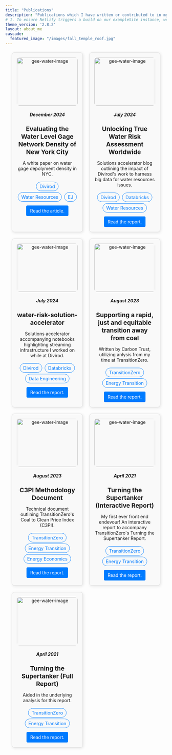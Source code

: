 ```yaml
---
title: "Publications"
description: "Publications which I have written or contributed to in my current and previous roles."
# 1. To ensure Netlify triggers a build on our exampleSite instance, we need to change a file in the exampleSite directory.
theme_version: '2.8.2'
layout: about_me
cascade:
  featured_image: "/images/fall_temple_roof.jpg"
---
```

<style>
  .projects-container {
    display: grid;
    grid-template-columns: repeat(2, 1fr);
    gap: 20px;
    margin: 20px;
  }

  .project-card {
    border: 1px solid #ddd;
    border-radius: 8px;
    padding: 15px;
    text-align: center;
    box-shadow: 2px 2px 10px rgba(0, 0, 0, 0.1);
    background-color: #f9f9f9;
    transition: transform 0.2s ease, box-shadow 0.2s ease;
  }

  .project-card:hover {
    transform: scale(1.05);
    box-shadow: 4px 4px 15px rgba(0, 0, 0, 0.2);
  }

  .project-image {
    width: 100%;
    height: 150px;
    object-fit: cover;
    border-radius: 8px;
  }

  .project-title {
    font-size: 1.2rem;
    margin: 10px 0;
    font-weight: bold;
  }

  .project-tags {
    margin: 10px 0;
    font-size: 0.9rem;
    color: #555;
  }

  .project-link {
    display: inline-block;
    margin-top: 10px;
    padding: 8px 12px;
    background-color: #007bff;
    color: white;
    border-radius: 4px;
    text-decoration: none;
  }

  .project-link:hover {
    background-color: #0056b3;
  }

  .tags-list {
    list-style: none;
    padding: 0;
  }

  .tag-item {
    display: inline-block;
    margin: 2px;
  }

  .tag-link {
    font-size: 0.9rem;
    display: inline-block;
    padding: 5px 10px;
    border-radius: 20px;
    border: 1px solid #007bff;
    color: #007bff;
    text-decoration: none;
    transition: background-color 0.2s, color 0.2s;
  }

  /* .tag-link:hover {
    background-color: #007bff;
    color: white;
  } */
</style>

<div class="projects-container">
  <div class="project-card">
    <img src="/images/baja_cacti_ocean.jpg" alt="gee-water-image" class="project-image">
    <h5>December 2024</h5>
    <h3 class="project-title">Evaluating the Water Level Gage Network Density of New York City</h3>
    <p>A white paper on water gage depolyment density in NYC.</p>
    <li class="tag-item">
        <a class="tag-link">Divirod</a>
    </li>
    <li class="tag-item">
        <a class="tag-link">Water Resources</a>
    </li>
    <li class="tag-item">
        <a class="tag-link">EJ</a>
    </li>
    <br>
    <a href="https://www.linkedin.com/pulse/evaluating-water-level-gage-network-density-new-york-city-divirod-suvtc/?trackingId=0vzP%2Btn2TV2IOnCkRHT6ew%3D%3D" class="project-link" target="_blank">Read the article.</a>
  </div>

  <div class="project-card">
    <img src="/images/baja_cacti_ocean.jpg" alt="gee-water-image" class="project-image">
    <h5>July 2024</h5>
    <h3 class="project-title">Unlocking True Water Risk Assessment Worldwide</h3>
    <p>Solutions accelerator blog  outlining the impact of Divirod's work to harness big data for water resources issues.</p>
    <li class="tag-item">
        <a class="tag-link">Divirod</a>
    </li>
    <li class="tag-item">
        <a class="tag-link">Databricks</a>
    </li>
    <li class="tag-item">
        <a class="tag-link">Water Resources</a>
    </li>
    <br>
    <a href="https://www.databricks.com/blog/unlocking-true-water-risk-assessment-worldwide" class="project-link" target="_blank">Read the report.</a>
  </div>

  <div class="project-card">
    <img src="/images/baja_cacti_ocean.jpg" alt="gee-water-image" class="project-image">
    <h5>July 2024</h5>
    <h3 class="project-title">water-risk-solution-accelerator</h3>
    <p>Solutions accelerator accompanying notebooks highlighting streaming infrastructure I worked on while at Divirod.</p>
    <li class="tag-item">
        <a class="tag-link">Divirod</a>
    </li>
    <li class="tag-item">
        <a class="tag-link">Databricks</a>
    </li>
    <li class="tag-item">
        <a class="tag-link">Data Engineering</a>
    </li>
    <br>
    <a href="https://github.com/Divirod/water-risk-solution-accelerator" class="project-link" target="_blank">Read the report.</a>
  </div>

  <div class="project-card">
    <img src="/images/baja_cacti_ocean.jpg" alt="gee-water-image" class="project-image">
    <h5>August 2023</h5>
    <h3 class="project-title">Supporting a rapid, just and equitable transition away from coal</h3>
    <p>Written by Carbon Trust, utilizing anlysis from my time at TransitionZero. </p>
    <li class="tag-item">
        <a class="tag-link">TransitionZero</a>
    </li>
    <li class="tag-item">
        <a class="tag-link">Energy Transition</a>
    </li>
    <br>
    <a href="https://ctprodstorageaccountp.blob.core.windows.net/prod-drupal-files/2023-10/Supporting%20a%20rapid%20just%20and%20equitable%20transition%20away%20from%20coal.pdf" class="project-link" target="_blank">Read the report.</a>
  </div>

  <div class="project-card">
    <img src="/images/baja_cacti_ocean.jpg" alt="gee-water-image" class="project-image">
    <h5>August 2023</h5>
    <h3 class="project-title">C3PI Methodology Document</h3>
    <p>Technical document outlining TransitionZero's Coal to Clean Price Index (C3PI). </p>
    <li class="tag-item">
        <a class="tag-link">TransitionZero</a>
    </li>
    <li class="tag-item">
        <a class="tag-link">Energy Transition</a>
    </li>
    <li class="tag-item">
        <a class="tag-link">Energy Economics</a>
    </li>
    <br>
    <a href="https://ctprodstorageaccountp.blob.core.windows.net/prod-drupal-files/2023-10/Supporting%20a%20rapid%20just%20and%20equitable%20transition%20away%20from%20coal.pdf" class="project-link" target="_blank">Read the report.</a>
  </div>

  <div class="project-card">
    <img src="/images/baja_cacti_ocean.jpg" alt="gee-water-image" class="project-image">
    <h5>April 2021</h5>
    <h3 class="project-title">Turning the Supertanker (Interactive Report)</h3>
    <p>My first ever front end endevour! An interactive report to accompany TransitionZero's Turning the Supertanker Report. </p>
    <li class="tag-item">
        <a class="tag-link">TransitionZero</a>
    </li>
    <li class="tag-item">
        <a class="tag-link">Energy Transition</a>
    </li>
    <br>
    <a href="https://turning-the-supertanker.transitionzero.org/" class="project-link" target="_blank">Read the report.</a>
  </div>

  <div class="project-card">
    <img src="/images/baja_cacti_ocean.jpg" alt="gee-water-image" class="project-image">
    <h5>April 2021</h5>
    <h3 class="project-title">Turning the Supertanker (Full Report)</h3>
    <p>Aided in the underlying analysis for this report.</p>
    <li class="tag-item">
        <a class="tag-link">TransitionZero</a>
    </li>
    <li class="tag-item">
        <a class="tag-link">Energy Transition</a>
    </li>
    <br>
    <a href="https://www.transitionzero.org/insights/turning-the-supertanker" class="project-link" target="_blank">Read the report.</a>
  </div>

</div>


